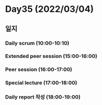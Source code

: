 # Day35 (2022/03/04)

## 일지

### Daily scrum (10:00-10:10)

### Extended peer session (15:00-16:00)

### Peer session (16:00-17:00)

### Special lecture (17:00-18:00)

### Daily report 작성 (18:00-19:00)
